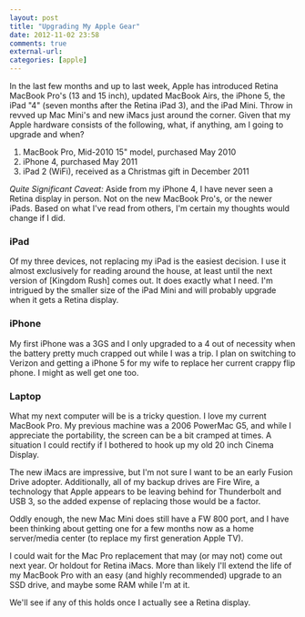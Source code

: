 ```yaml
---
layout: post
title: "Upgrading My Apple Gear"
date: 2012-11-02 23:58
comments: true
external-url: 
categories: [apple]
---
```


In the last few months and up to last week, Apple has introduced Retina MacBook Pro's (13 and 15 inch), updated MacBook Airs, the iPhone 5, the iPad "4" (seven months after the Retina iPad 3), and the iPad Mini. Throw in revved up Mac Mini's and new iMacs just around the corner. Given that my Apple hardware consists of the following, what, if anything, am I going to upgrade and when?

1. MacBook Pro, Mid-2010 15" model, purchased May 2010
2. iPhone 4, purchased May 2011
3. iPad 2 (WiFi), received as a Christmas gift in December 2011

*Quite Significant Caveat:* Aside from my iPhone 4, I have never seen a Retina display in person. Not on the new MacBook Pro's, or the newer iPads. Based on what I've read from others, I'm certain my thoughts would change if I did.
 
### iPad
Of my three devices, not replacing my iPad is the easiest decision. I use it almost exclusively for reading around the house, at least until the next version of [Kingdom Rush] comes out. It does exactly what I need. I'm intrigued by the smaller size of the iPad Mini and will probably upgrade when it gets a Retina display.

### iPhone
My first iPhone was a 3GS and I only upgraded to a 4 out of necessity when the battery pretty much crapped out while I was a trip. I plan on switching to Verizon and getting a iPhone 5 for my wife to replace her current crappy flip phone. I might as well get one too.

### Laptop
What my next computer will be is a tricky question. I love my current MacBook Pro. My previous machine was a 2006 PowerMac G5, and while I appreciate the portability, the screen can be a bit cramped at times. A situation I could rectify if I bothered to hook up my old 20 inch Cinema Display. 

The new iMacs are impressive, but I'm not sure I want to be an early Fusion Drive adopter. Additionally, all of my backup drives are Fire Wire, a technology that Apple appears to be leaving behind for Thunderbolt and USB 3, so the added expense of replacing those would be a factor.

Oddly enough, the new Mac Mini does still have a FW 800 port, and I have been thinking about getting one for a few months now as a home server/media center (to replace my first generation Apple TV). 

I could wait for the Mac Pro replacement that may (or may not) come out next year. Or holdout for Retina iMacs. More than likely I'll extend the life of my MacBook Pro with an easy (and highly recommended) upgrade to an SSD drive, and maybe some RAM while I'm at it.

We'll see if any of this holds once I actually see a Retina display.


[1]: http://www.kingdomrush.com/